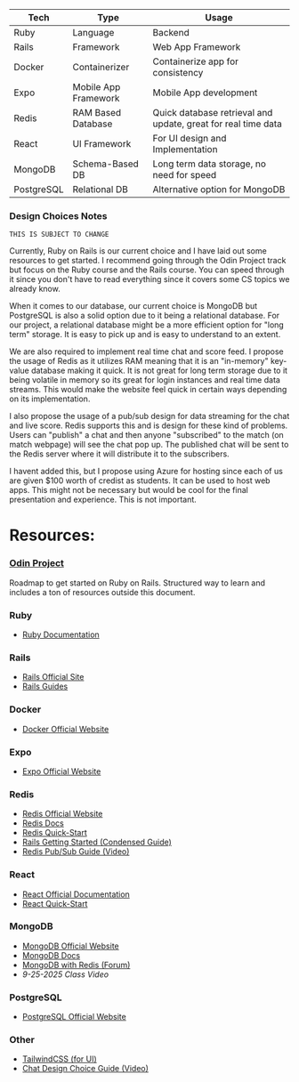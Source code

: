 
| Tech       | Type                 | Usage                                                         |
| ---------- | -------------------- | ------------------------------------------------------------- |
| Ruby       | Language             | Backend                                                       |
| Rails      | Framework            | Web App Framework                                             |
| Docker     | Containerizer        | Containerize app for consistency                              |
| Expo       | Mobile App Framework | Mobile App development                                        |
| Redis      | RAM Based Database   | Quick database retrieval and update, great for real time data |
| React      | UI Framework         | For UI design and Implementation                              |
| MongoDB    | Schema-Based DB      | Long term data storage, no need for speed                     |
| PostgreSQL | Relational DB        | Alternative option for MongoDB                                |
### Design Choices Notes
``THIS IS SUBJECT TO CHANGE``

Currently, Ruby on Rails is our current choice and I have laid out some resources to get started. I recommend going through the Odin Project track but focus on the Ruby course and the Rails course. You can speed through it since you don't have to read everything since it covers some CS topics we already know.

When it comes to our database, our current choice is MongoDB but PostgreSQL is also a solid option due to it being a relational database. For our project, a relational database might be a more efficient option for "long term" storage. It is easy to pick up and is easy to understand to an extent.

We are also required to implement real time chat and score feed. I propose the usage of Redis as it utilizes RAM meaning that it is an "in-memory" key-value database making it quick. It is not great for long term storage due to it being volatile in memory so its great for login instances and real time data streams. This would make the website feel quick in certain ways depending on its implementation.

I also propose the usage of a pub/sub design for data streaming for the chat and live score. Redis supports this and is design for these kind of problems. Users can "publish" a chat and then anyone "subscribed" to the match (on match webpage) will see the chat pop up. The published chat will be sent to the Redis server where it will distribute it to the subscribers.

I havent added this, but I propose using Azure for hosting since each of us are given $100 worth of credist as students. It can be used to host web apps. This might not be necessary but would be cool for the final presentation and experience. This is not important.

# Resources:

### [Odin Project](https://www.theodinproject.com/paths/full-stack-ruby-on-rails)
Roadmap to get started on Ruby on Rails.
Structured way to learn and includes a ton of resources outside this document.

### Ruby
- [Ruby Documentation](https://docs.ruby-lang.org/en/3.2/index.html)

### Rails
- [Rails Official Site](https://rubyonrails.org/)
- [Rails Guides](https://guides.rubyonrails.org/)

### Docker
- [Docker Official Website](https://www.docker.com/)

### Expo
- [Expo Official Website](https://expo.dev/)

### Redis
- [Redis Official Website](https://redis.io/)
- [Redis Docs](https://redis.io/docs/latest/)
- [Redis Quick-Start](https://redis.io/docs/latest/get-started/)
- [Rails Getting Started (Condensed Guide)](https://guides.rubyonrails.org/getting_started.html)
- [Redis Pub/Sub Guide (Video)](https://www.youtube.com/watch?v=KIFA_fFzSbo)

### React
- [React Official Documentation](https://react.dev/)
- [React Quick-Start](https://react.dev/learn)

### MongoDB
- [MongoDB Official Website](https://www.mongodb.com/)
- [MongoDB Docs](https://www.mongodb.com/docs/)
- [MongoDB with Redis (Forum)](https://stackoverflow.com/questions/10696463/mongodb-with-redis)
- *9-25-2025 Class Video*

### PostgreSQL
- [PostgreSQL Official Website](https://www.postgresql.org/)

### Other
- [TailwindCSS (for UI)](https://tailwindcss.com/plus)
- [Chat Design Choice Guide (Video)](https://www.youtube.com/watch?v=1LIyqHsum2g)
